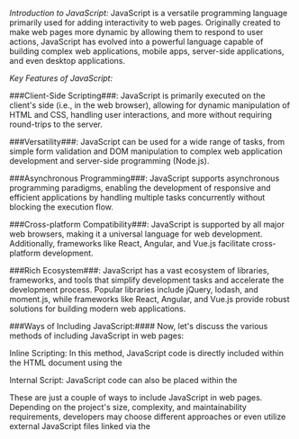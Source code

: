 *Introduction to JavaScript:*
JavaScript is a versatile programming language primarily used for adding interactivity to web pages. Originally created to make web pages more dynamic by allowing them to respond to user actions, JavaScript has evolved into a powerful language capable of building complex web applications, mobile apps, server-side applications, and even desktop applications.

*Key Features of JavaScript:*

###Client-Side Scripting###: JavaScript is primarily executed on the client's side (i.e., in the web browser), allowing for dynamic manipulation of HTML and CSS, handling user interactions, and more without requiring round-trips to the server.

###Versatility###: JavaScript can be used for a wide range of tasks, from simple form validation and DOM manipulation to complex web application development and server-side programming (Node.js).

###Asynchronous Programming###: JavaScript supports asynchronous programming paradigms, enabling the development of responsive and efficient applications by handling multiple tasks concurrently without blocking the execution flow.

###Cross-platform Compatibility###: JavaScript is supported by all major web browsers, making it a universal language for web development. Additionally, frameworks like React, Angular, and Vue.js facilitate cross-platform development.

###Rich Ecosystem###: JavaScript has a vast ecosystem of libraries, frameworks, and tools that simplify development tasks and accelerate the development process. Popular libraries include jQuery, lodash, and moment.js, while frameworks like React, Angular, and Vue.js provide robust solutions for building modern web applications.

###Ways of Including JavaScript:####
Now, let's discuss the various methods of including JavaScript in web pages:

Inline Scripting: In this method, JavaScript code is directly included within the HTML document using the <script> tag. While simple, it's generally not recommended for large scripts as it can clutter the HTML and affect readability and maintainability.

<!DOCTYPE html>
<html>
<head>
    <title>Inline Scripting</title>
</head>
<body>
    <h1>Inline Scripting Example</h1>
    <script>
        // JavaScript code here
        console.log("Hello, Inline Scripting!");
    </script>
</body>
</html>

Internal Script: JavaScript code can also be placed within the <script> tag inside the <head> or <body> section of the HTML document. This method separates the JavaScript from the HTML content but still keeps it within the same file.

<!DOCTYPE html>
<html>
<head>
    <title>Internal Script</title>
    <script>
        // JavaScript code here
        console.log("Hello, Internal Script!");
    </script>
</head>

These are just a couple of ways to include JavaScript in web pages. Depending on the project's size, complexity, and maintainability requirements, developers may choose different approaches or even utilize external JavaScript files linked via the <script> tag.

Author : Bhuvan